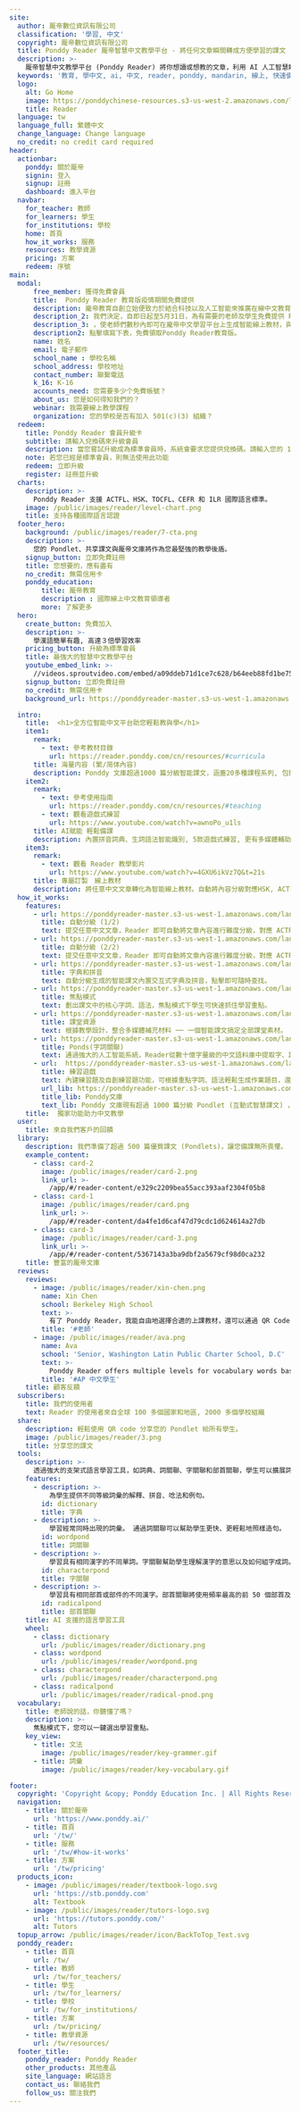 ```yaml
---
site:
  author: 龎帝數位資訊有限公司
  classification: '學習, 中文'
  copyright: 龎帝數位資訊有限公司
  title: Ponddy Reader 龎帝智慧中文教學平台 - 將任何文章瞬間轉成方便學習的課文
  description: >-
    龎帝智慧中文教學平台 (Ponddy Reader) 將你想讀或想教的文章，利用 AI 人工智慧瞬間處理成為線上學習教材。同時擁有 1000+ 篇智慧課文 (pondlets) 及多種 AI 輔助工具，Ponddy Reader 是你自學及教學的最佳助手。
  keywords: '教育, 學中文, ai, 中文, reader, ponddy, mandarin, 線上, 快速備課, 華語, 龎帝'
  logo:
    alt: Go Home
    image: https://ponddychinese-resources.s3-us-west-2.amazonaws.com/logos/tutors/TutorsLanding_140x32.svg
    title: Reader
  language: tw
  language_full: 繁體中文
  change_language: Change language
  no_credit: no credit card required
header:
  actionbar:
    ponddy: 關於龎帝
    signin: 登入
    signup: 註冊
    dashboard: 進入平台
  navbar:
    for_teacher: 教師
    for_learners: 學生
    for_institutions: 學校
    home: 首頁
    how_it_works: 服務
    resources: 教學資源
    pricing: 方案
    redeem: 序號
main:
  modal:
      free_member: 獲得免費會員
      title:  Ponddy Reader 教育版疫情期間免費提供
      description: 龐帝教育自創立始便致力於結合科技以及人工智能來推廣在線中文教育，為了最大限度降低疫情對教育的影響，讓因學校關閉而被迫停止線下學習的學子在家也能繼續學習中文，
      description_2: 我們決定，自即日起至5月31日，為有需要的老師及學生免費提供 Ponddy Reader 教育版
      description_3: ，使老師們數秒內即可在龐帝中文學習平台上生成智能線上教材，與學生共享，實現實體到線上課堂的無縫轉換。
      description2: 點擊填寫下表，免費領取Ponddy Reader教育版。
      name: 姓名
      email: 電子郵件
      school_name : 學校名稱
      school_address: 學校地址
      contact_number: 聯繫電話
      k_16: K-16
      accounts_need: 您需要多少个免費帳號？
      about_us: 您是如何得知我們的？
      webinar: 我需要線上教學課程
      organization: 您的學校是否有加入 501(c)(3) 組織？
  redeem:
    title: Ponddy Reader 會員升級卡
    subtitle: 請輸入兌換碼來升級會員
    description: 當您嘗試升級成為標準會員時，系統會要求您提供兌換碼。請輸入您的 16 位兌換碼。
    note: 若您已經是標準會員，則無法使用此功能
    redeem: 立即升級
    register: 註冊並升級
  charts:
    description: >-
      Ponddy Reader 支援 ACTFL、HSK、TOCFL、CEFR 和 ILR 國際語言標準。
    image: /public/images/reader/level-chart.png
    title: 支持各種國際語言認證
  footer_hero:
    background: /public/images/reader/7-cta.png
    description: >-
      您的 Pondlet、共享課文與龎帝文庫將作為您最堅強的教學後盾。
    signup_button: 立即免費註冊
    title: 您想要的，應有盡有
    no_credit: 無需信用卡
    ponddy_education:
        title: 龎帝教育
        description : 國際線上中文教育領導者
        more: 了解更多
  hero:
    create_button: 免費加入
    description: >-
      學漢語簡單有趣, 高達３倍學習效率
    pricing_button: 升級為標準會員
    title: 最強大的智慧中文教學平台
    youtube_embed_link: >-
      //videos.sproutvideo.com/embed/a09ddeb71d1ce7c628/b64eeb88fd1be758?playerTheme=dark&playerColor=
    signup_button: 立即免費註冊
    no_credit: 無需信用卡
    background_url: https://ponddyreader-master.s3-us-west-1.amazonaws.com/landing/statics/media/mobile/phone_index/index_phone_tw.png

  intro:
    title:  <h1>全方位智能中文平台助您輕鬆教與學</h1>
    item1:
      remark: 
        - text: 參考教材目錄
          url: https://reader.ponddy.com/cn/resources/#curricula
      title: 海量内容 (繁/简体內容)
      description: Ponddy 文庫超過1000 篇分級智能課文，涵蓋20多種課程系列, 包括HSK, AP, ACTFL, IB, 中華文化, 拼音等系列教材。參考教材目錄
    item2:
      remark: 
        - text: 參考使用指南
          url: https://reader.ponddy.com/cn/resources/#teaching
        - text: 觀看遊戲式練習
          url: https://www.youtube.com/watch?v=awnoPo_u1ls
      title: AI賦能 輕鬆備課
      description: 內置拼音詞典、生詞語法智能識別, 5款遊戲式練習, 更有多媒體輔助資料功能 ，助您輕鬆完成備課，自主完成學習。參考使用指南, 觀看遊戲式練習
    item3:
      remark: 
        - text: 觀看 Reader 教學影片
          url: https://www.youtube.com/watch?v=4GXU6ikVz7Q&t=21s
      title: 專屬訂製　線上教材
      description: 將任意中文文章轉化為智能線上教材。自動將內容分級對應HSK, ACTFL, TOCFL, 以及CEFR等國際漢語標準，及時產出適合學生程度的教材內容和練習。觀看Reader教學影片
  how_it_works:
    features:
      - url: https://ponddyreader-master.s3-us-west-1.amazonaws.com/landing/statics/media/features/00_AutomaticLeveling.png
        title: 自動分級 (1/2)
        text: 提交任意中文文章，Reader 即可自動將文章內容進行難度分級，對應 ACTFL, HSK, TOCFL, CEFR 以及 ILR 等多個國際權威漢語標準。
      - url: https://ponddyreader-master.s3-us-west-1.amazonaws.com/landing/statics/media/features/01_AutomaticLeveling.gif
        title: 自動分級 (2/2)
        text: 提交任意中文文章，Reader 即可自動將文章內容進行難度分級，對應 ACTFL, HSK, TOCFL, CEFR 以及 ILR 等多個國際權威漢語標準。
      - url: https://ponddyreader-master.s3-us-west-1.amazonaws.com/landing/statics/media/features/02_DictionaryandPinyin.gif
        title: 字典和拼音
        text: 自動分級生成的智能課文內置交互式字典及拼音，點擊即可隨時查找。
      - url: https://ponddyreader-master.s3-us-west-1.amazonaws.com/landing/statics/media/features/03_keyview.gif
        title: 焦點模式
        text: 劃出課文中的核心字詞、語法，焦點模式下學生可快速抓住學習重點。
      - url: https://ponddyreader-master.s3-us-west-1.amazonaws.com/landing/statics/media/features/04_Resources.gif
        title: 課堂資源
        text: 根據教學設計，整合多媒體補充材料 ── 一個智能課文搞定全部課堂素材。
      - url: https://ponddyreader-master.s3-us-west-1.amazonaws.com/landing/statics/media/features/05_PondsAILanguageTools.gif
        title: Ponds(字詞關聯)
        text: 通過強大的人工智能系統，Reader從數十億字量級的中文語料庫中提取字、詞、部首關聯網絡 - “Ponds”。借助Ponds，學生即可輕鬆積累單詞、遣詞造句、提高閱讀理解力。
      - url:  https://ponddyreader-master.s3-us-west-1.amazonaws.com/landing/statics/media/features/07_Exercise.gif
        title: 練習遊戲
        text: 內建練習題及自創練習題功能，可根據重點字詞、語法輕鬆生成作業題目，還可組團進行練習，並自動追蹤使用者練習結果，方便又高效。
        url_lib: https://ponddyreader-master.s3-us-west-1.amazonaws.com/landing/statics/media/features/06_Library.gif
        title_lib: Ponddy文庫
        text_lib: Ponddy 文庫現有超過 1000 篇分級 Pondlet (互動式智慧課文) ，內建專業語音、明確性練習，教學、自學皆可使用。
    title:  獨家功能助力中文教學
  user:
    title: 來自我們客戶的回饋
  library:
    description: 我們準備了超過 500 篇優質課文 (Pondlets)，讓您備課無所畏懼。
    example_content:
      - class: card-2
        image: /public/images/reader/card-2.png
        link_url: >-
          /app/#/reader-content/e329c2209bea55acc393aaf2304f05b8
      - class: card-1
        image: /public/images/reader/card.png
        link_url: >-
          /app/#/reader-content/da4fe1d6caf47d79cdc1d624614a27db
      - class: card-3
        image: /public/images/reader/card-3.png
        link_url: >-
          /app/#/reader-content/5367143a3ba9dbf2a5679cf98d0ca232
    title: 豐富的龎帝文庫
  reviews:
    reviews:
      - image: /public/images/reader/xin-chen.png
        name: Xin Chen
        school: Berkeley High School
        text: >-
          有了 Ponddy Reader，我能自由地選擇合適的上課教材，還可以通過 QR Code 將智能課文分享給學生。我經常使用平台中的支架式教學工具引導學生進行課文閱讀，提升他們的理解能力。
        title: '#老師'
      - image: /public/images/reader/ava.png
        name: Ava
        school: 'Senior, Washington Latin Public Charter School, D.C'
        text: >-
          Ponddy Reader offers multiple levels for vocabulary words based on your personal proficiency. I can choose which levels to turn on so that I can recognize characters I know while at the same time learning new characters.
        title: '#AP 中文學生'
    title: 顧客反饋
  subscribers:
    title: 我們的使用者
    text: Reader 的使用者來自全球 100 多個國家和地區, 2000 多個學校組織
  share:
    description: 輕鬆使用 QR code 分享您的 Pondlet 給所有學生。
    image: /public/images/reader/3.png
    title: 分享您的課文
  tools:
    description: >-
      透過強大的支架式語言學習工具，如詞典、詞關聯、字關聯和部首關聯，學生可以擴展詞彙知識，增強造句能力，進而提高閱讀水平。
    features:
      - description: >-
          為學生提供不同等級詞彙的解釋、拼音、唸法和例句。
        id: dictionary
        title: 字典
      - description: >-
          學習經常同時出現的詞彙。 通過詞關聯可以幫助學生更快、更輕鬆地照樣造句。
        id: wordpond
        title: 詞關聯
      - description: >-
          學習具有相同漢字的不同單詞。字關聯幫助學生理解漢字的意思以及如何組字成詞。
        id: characterpond
        title: 字關聯
      - description: >-
          學習具有相同部首或部件的不同漢字。部首關聯將使用頻率最高的前 50 個部首及部件製作成形象生動的動畫，以幫助學生更好地學習漢字。
        id: radicalpond
        title: 部首關聯
    title: AI 支援的語言學習工具
    wheel:
      - class: dictionary
        url: /public/images/reader/dictionary.png
      - class: wordpond
        url: /public/images/reader/wordpond.png
      - class: characterpond
        url: /public/images/reader/characterpond.png
      - class: radicalpond
        url: /public/images/reader/radical-pnod.png
  vocabulary:
    title: 老師說的話，你聽懂了嗎？
    description: >-
      焦點模式下，您可以一鍵選出學習重點。
    key_view:
      - title: 文法
        image: /public/images/reader/key-grammer.gif
      - title: 詞彙
        image: /public/images/reader/key-vocabulary.gif

footer:
  copyright: 'Copyright &copy; Ponddy Education Inc. | All Rights Reserved'
  navigation:
    - title: 關於龎帝
      url: 'https://www.ponddy.ai/'
    - title: 首頁
      url: '/tw/'
    - title: 服務
      url: '/tw/#how-it-works'
    - title: 方案
      url: '/tw/pricing'
  products_icon:
    - image: /public/images/reader/textbook-logo.svg
      url: 'https://stb.ponddy.com'
      alt: Textbook
    - image: /public/images/reader/tutors-logo.svg
      url: 'https://tutors.ponddy.com/'
      alt: Tutors
  topup_arrow: /public/images/reader/icon/BackToTop_Text.svg
  ponddy_reader:
    - title: 首頁
      url: /tw/
    - title: 教師
      url: /tw/for_teachers/
    - title: 學生
      url: /tw/for_learners/
    - title: 學校
      url: /tw/for_institutions/
    - title: 方案
      url: /tw/pricing/
    - title: 教學資源
      url: /tw/resources/
  footer_title:
    ponddy_reader: Ponddy Reader
    other_products: 其他產品
    site_language: 網站語言
    contact_us: 聯絡我們
    follow_us: 關注我們
---
```

